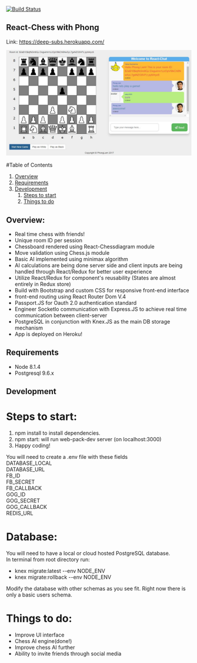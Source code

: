 [![Build Status](https://travis-ci.org/Phongtlam/DeepSubs.svg?branch=master)](https://travis-ci.org/Phongtlam/DeepSubs)

## React-Chess with Phong

Link: https://deep-subs.herokuapp.com/

![screenshot](./gamescreen.png)

#Table of Contents

1. [Overview](#overview)
2. [Requirements](#requirements)
3. [Development](#development)
    1. [Steps to start](#steps-to-start)
    1. [Things to do](#things-to-do)

## Overview:
- Real time chess with friends!
- Unique room ID per session
- Chessboard rendered using React-Chessdiagram module
- Move validation using Chess.js module
- Basic AI implemented using minimax algorithm
- AI calculations are being done server side and client inputs are being handled through React/Redux for better user experience
- Utilize React/Redux for component's reusability (States are almost entirely in Redux store)
- Build with Bootstrap and custom CSS for responsive front-end interface
- front-end routing using React Router Dom V.4
- Passport.JS for Oauth 2.0 authentication standard
- Engineer SocketIo communication with Express.JS to achieve real time communication between client-server
- PostgreSQL in conjunction with Knex.JS as the main DB storage mechanism
- App is deployed on Heroku!

## Requirements

- Node 8.1.4
- Postgresql 9.6.x

## Development

# Steps to start:
1. npm install to install dependencies.
2. npm start: will run web-pack-dev server (on localhost:3000)
3. Happy coding!

You will need to create a .env file with these fields <br>
DATABASE_LOCAL <br>
DATABASE_URL <br>
FB_ID <br>
FB_SECRET <br>
FB_CALLBACK <br>
GOG_ID <br>
GOG_SECRET <br>
GOG_CALLBACK <br>
REDIS_URL <br>

# Database:
You will need to have a local or cloud hosted PostgreSQL database. <br>
In terminal from root directory run: <br>
- knex migrate:latest --env NODE_ENV
- knex migrate:rollback --env NODE_ENV

Modify the database with other schemas as you see fit. Right now there is only a basic users schema.

# Things to do:
- Improve UI interface
- Chess AI engine(done!)
- Improve chess AI further
- Ability to invite friends through social media
